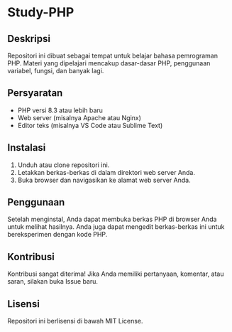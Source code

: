 # Study-PHP

## Deskripsi
Repositori ini dibuat sebagai tempat untuk belajar bahasa pemrograman PHP. Materi yang dipelajari mencakup dasar-dasar PHP, penggunaan variabel, fungsi, dan banyak lagi.

## Persyaratan
- PHP versi 8.3 atau lebih baru
- Web server (misalnya Apache atau Nginx)
- Editor teks (misalnya VS Code atau Sublime Text)

## Instalasi
1. Unduh atau clone repositori ini.
2. Letakkan berkas-berkas di dalam direktori web server Anda.
3. Buka browser dan navigasikan ke alamat web server Anda.

## Penggunaan
Setelah menginstal, Anda dapat membuka berkas PHP di browser Anda untuk melihat hasilnya. Anda juga dapat mengedit berkas-berkas ini untuk bereksperimen dengan kode PHP.

## Kontribusi
Kontribusi sangat diterima! Jika Anda memiliki pertanyaan, komentar, atau saran, silakan buka Issue baru.

## Lisensi
Repositori ini berlisensi di bawah MIT License.
